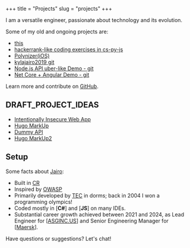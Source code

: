 +++
title = "Projects"
slug = "projects"
+++

I am a versatile engineer, passionate about technology and its evolution.


Some of my old and ongoing projects are:

* [this](https://github.com/Softwavecr/softwave)
* [hackerrank-like coding exercises in cs-py-js](https://github.com/Softwavecr/effective-sniffle/tree/dev)
* [Polynizer(iOS)](https://www.youtube.com/watch?v=Fl81zPGkS6I)
* [kylajairo2019 git](https://github.com/Softwavecr/kylajairo2019)
* [Node.js API uber-like Demo - git](https://github.com/Softwavecr/libera)
* [Net Core + Angular Demo - git](https://github.com/Softwavecr/jWebApplicationNg)

Learn more and contribute on [GitHub](https://github.com/Softwavecr).


## DRAFT_PROJECT_IDEAS
* [Intentionally Insecure Web App](https://www.benjaminjohnston.com.au/intentionallyinsecurejs)
* [Hugo MarkUp](https://themes.gohugo.io//theme/hugo-coder/post/markdown-syntax/)
* [Dummy API](http://dummy.restapiexample.com/)
* [Hugo MarkUp2](https://freecontent.manning.com/using-markup-languages-with-hugo/)


## Setup

Some facts about [Jairo](http://gohugo.io/):

* Built in [CR](https://www.anywhere.com/costa-rica)
* Inspired by [OWASP](https://owasp.org/)
* Primarily developed by [TEC](https://tec.ac.cr/) in dorms; back in 2004 I won a programming olympics!
* Coded mostly in [__C#__] and [__JS__] on many IDEs.
* Substantial career growth achieved between 2021 and 2024, as Lead Engineer for [[ASGINC.US](https://www.asginc.us/)] and Senior Engineering Manager for [[Maersk](https://www.maersk.com/)].

Have questions or suggestions? Let's chat!